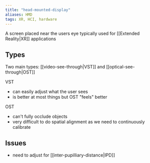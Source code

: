 ```yaml
---
title: "head-mounted-display"
aliases: HMD
tags: XR, HCI, hardware
---
```


A screen placed near the users eye typically used for [[Extended Reality|XR]] applications

## Types

Two main types: [[video-see-through|VST]] and [[optical-see-through|OST]]

VST
- can easily adjust what the user sees
- is better at most things but OST "feels" better

OST
- can't fully occlude objects
- very difficult to do spatial alignment as we need to continuously calibrate

## Issues
- need to adjust for [[inter-pupilliary-distance|IPD]]
